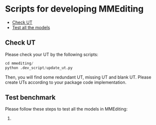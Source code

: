 # Scripts for developing MMEditing

- [Check UT](#check-ut)
- [Test all the models](#test-benchmark)

## Check UT

Please check your UT by the following scripts:

```python
cd mmediting/
python .dev_script/update_ut.py
```

Then, you will find some redundant UT, missing UT and blank UT.
Please create UTs according to your package code implementation.

## Test benchmark

Please follow these steps to test all the models in MMEditing:

1.
